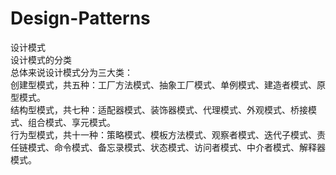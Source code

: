 # Design-Patterns
设计模式<br />
设计模式的分类<br />
总体来说设计模式分为三大类：<br />
创建型模式，共五种：工厂方法模式、抽象工厂模式、单例模式、建造者模式、原型模式。<br />
结构型模式，共七种：适配器模式、装饰器模式、代理模式、外观模式、桥接模式、组合模式、享元模式。<br />
行为型模式，共十一种：策略模式、模板方法模式、观察者模式、迭代子模式、责任链模式、命令模式、备忘录模式、状态模式、访问者模式、中介者模式、解释器模式。<br />
